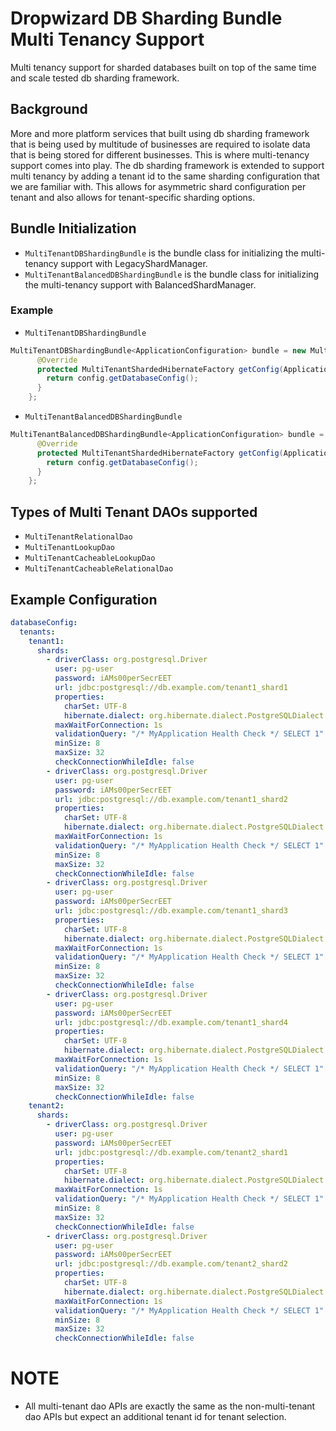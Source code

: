 # Dropwizard DB Sharding Bundle Multi Tenancy Support

Multi tenancy support for sharded databases built on top of the same time and scale tested db sharding framework.

## Background
More and more platform services that built using db sharding framework that is being used by multitude of businesses are required to isolate data that is being stored for different businesses. 
This is where multi-tenancy support comes into play. The db sharding framework is extended to support multi tenancy by adding a tenant id to the same sharding configuration that we are familiar with.
This allows for asymmetric shard configuration per tenant and also allows for tenant-specific sharding options. 

## Bundle Initialization
* ```MultiTenantDBShardingBundle``` is the bundle class for initializing the multi-tenancy support with LegacyShardManager.
* ```MultiTenantBalancedDBShardingBundle``` is the bundle class for initializing the multi-tenancy support with BalancedShardManager.

### Example
* ```MultiTenantDBShardingBundle```
```java
MultiTenantDBShardingBundle<ApplicationConfiguration> bundle = new MultiTenantDBShardingBundle<>(Order.class, OrderItem.class) {
      @Override
      protected MultiTenantShardedHibernateFactory getConfig(ApplicationConfiguration config) {
        return config.getDatabaseConfig();
      }
    };
```
* ```MultiTenantBalancedDBShardingBundle```
```java
MultiTenantBalancedDBShardingBundle<ApplicationConfiguration> bundle = new MultiTenantBalancedDBShardingBundle<>(Order.class, OrderItem.class) {
      @Override
      protected MultiTenantShardedHibernateFactory getConfig(ApplicationConfiguration config) {
        return config.getDatabaseConfig();
      }
    };
```

## Types of Multi Tenant DAOs supported
* ```MultiTenantRelationalDao```
* ```MultiTenantLookupDao```
* ```MultiTenantCacheableLookupDao```
* ```MultiTenantCacheableRelationalDao```

## Example Configuration
```yaml
databaseConfig:
  tenants:
    tenant1:
      shards:
        - driverClass: org.postgresql.Driver
          user: pg-user
          password: iAMs00perSecrEET
          url: jdbc:postgresql://db.example.com/tenant1_shard1
          properties:
            charSet: UTF-8
            hibernate.dialect: org.hibernate.dialect.PostgreSQLDialect
          maxWaitForConnection: 1s
          validationQuery: "/* MyApplication Health Check */ SELECT 1"
          minSize: 8
          maxSize: 32
          checkConnectionWhileIdle: false
        - driverClass: org.postgresql.Driver
          user: pg-user
          password: iAMs00perSecrEET
          url: jdbc:postgresql://db.example.com/tenant1_shard2
          properties:
            charSet: UTF-8
            hibernate.dialect: org.hibernate.dialect.PostgreSQLDialect
          maxWaitForConnection: 1s
          validationQuery: "/* MyApplication Health Check */ SELECT 1"
          minSize: 8
          maxSize: 32
          checkConnectionWhileIdle: false
        - driverClass: org.postgresql.Driver
          user: pg-user
          password: iAMs00perSecrEET
          url: jdbc:postgresql://db.example.com/tenant1_shard3
          properties:
            charSet: UTF-8
            hibernate.dialect: org.hibernate.dialect.PostgreSQLDialect
          maxWaitForConnection: 1s
          validationQuery: "/* MyApplication Health Check */ SELECT 1"
          minSize: 8
          maxSize: 32
          checkConnectionWhileIdle: false
        - driverClass: org.postgresql.Driver
          user: pg-user
          password: iAMs00perSecrEET
          url: jdbc:postgresql://db.example.com/tenant1_shard4
          properties:
            charSet: UTF-8
            hibernate.dialect: org.hibernate.dialect.PostgreSQLDialect
          maxWaitForConnection: 1s
          validationQuery: "/* MyApplication Health Check */ SELECT 1"
          minSize: 8
          maxSize: 32
          checkConnectionWhileIdle: false
    tenant2:
      shards:
        - driverClass: org.postgresql.Driver
          user: pg-user
          password: iAMs00perSecrEET
          url: jdbc:postgresql://db.example.com/tenant2_shard1
          properties:
            charSet: UTF-8
            hibernate.dialect: org.hibernate.dialect.PostgreSQLDialect
          maxWaitForConnection: 1s
          validationQuery: "/* MyApplication Health Check */ SELECT 1"
          minSize: 8
          maxSize: 32
          checkConnectionWhileIdle: false
        - driverClass: org.postgresql.Driver
          user: pg-user
          password: iAMs00perSecrEET
          url: jdbc:postgresql://db.example.com/tenant2_shard2
          properties:
            charSet: UTF-8
            hibernate.dialect: org.hibernate.dialect.PostgreSQLDialect
          maxWaitForConnection: 1s
          validationQuery: "/* MyApplication Health Check */ SELECT 1"
          minSize: 8
          maxSize: 32
          checkConnectionWhileIdle: false
```

# NOTE
- All multi-tenant dao APIs are exactly the same as the non-multi-tenant dao APIs but expect an additional tenant id for tenant selection. 
